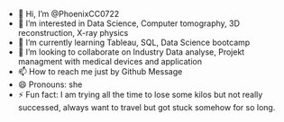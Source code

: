 - 👋 Hi, I’m @PhoenixCC0722
- 👀 I’m interested in Data Science, Computer tomography, 3D reconstruction, X-ray physics
- 🌱 I’m currently learning  Tableau, SQL, Data Science bootcamp
- 💞️ I’m looking to collaborate on Industry Data analyse, Projekt managment with medical devices and application
- 📫 How to reach me just by Github Message
- 😄 Pronouns: she
- ⚡ Fun fact: I am trying all the time to lose some kilos but not really successed, always want to travel but got stuck somehow for so long.

<!---
PhoenixCC0722/PhoenixCC0722 is a ✨ special ✨ repository because its `README.md` (this file) appears on your GitHub profile.
You can click the Preview link to take a look at your changes.
--->
